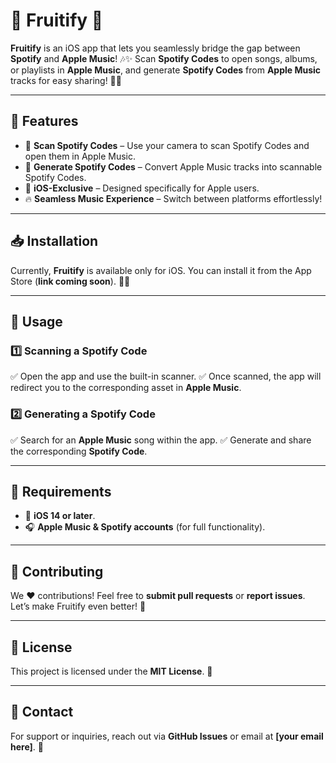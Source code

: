# 🍏 Fruitify 🍏

**Fruitify** is an iOS app that lets you seamlessly bridge the gap between **Spotify** and **Apple Music**! 🎶✨ Scan **Spotify Codes** to open songs, albums, or playlists in **Apple Music**, and generate **Spotify Codes** from **Apple Music** tracks for easy sharing! 🔄📲

---

## 🚀 Features
- 📸 **Scan Spotify Codes** – Use your camera to scan Spotify Codes and open them in Apple Music.
- 🎼 **Generate Spotify Codes** – Convert Apple Music tracks into scannable Spotify Codes.
- 🍏 **iOS-Exclusive** – Designed specifically for Apple users.
- 🔥 **Seamless Music Experience** – Switch between platforms effortlessly!

---

## 📥 Installation
Currently, **Fruitify** is available only for iOS. You can install it from the App Store (**link coming soon**). 🛒📱

---

## 🎯 Usage
### **1️⃣ Scanning a Spotify Code**
✅ Open the app and use the built-in scanner.
✅ Once scanned, the app will redirect you to the corresponding asset in **Apple Music**.

### **2️⃣ Generating a Spotify Code**
✅ Search for an **Apple Music** song within the app.
✅ Generate and share the corresponding **Spotify Code**.

---

## 📌 Requirements
- 📱 **iOS 14 or later**.
- 🎧 **Apple Music & Spotify accounts** (for full functionality).

---

## 🤝 Contributing
We ❤️ contributions! Feel free to **submit pull requests** or **report issues**. Let’s make Fruitify even better! 🚀

---

## 📜 License
This project is licensed under the **MIT License**. 📝

---

## 📩 Contact
For support or inquiries, reach out via **GitHub Issues** or email at **[your email here]**. 📧

